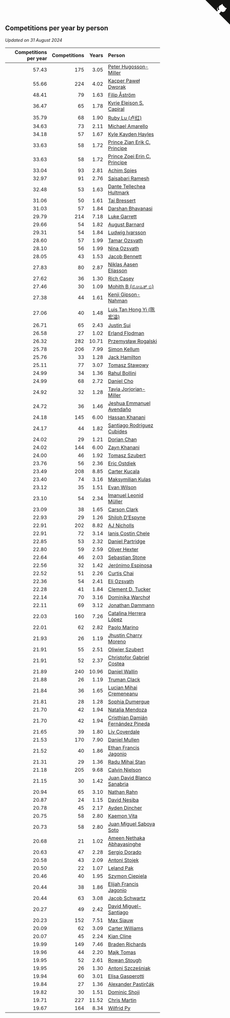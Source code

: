 ## Competitions per year by person

*Updated on 31 August 2024*

| Competitions per year | Competitions | Years | Person |
| ---: | ---: | ---: | :--- |
| 57.43 | 175 | 3.05 | [Peter Hugosson-Miller](https://www.worldcubeassociation.org/persons/2021HUGO01) |
| 55.66 | 224 | 4.02 | [Kacper Paweł Dworak](https://www.worldcubeassociation.org/persons/2020DWOR01) |
| 48.41 | 79 | 1.63 | [Filip Åström](https://www.worldcubeassociation.org/persons/2023ASTR01) |
| 36.47 | 65 | 1.78 | [Kyrie Eleison S. Capiral](https://www.worldcubeassociation.org/persons/2022CAPI02) |
| 35.79 | 68 | 1.90 | [Ruby Lu (卢红)](https://www.worldcubeassociation.org/persons/2022LURU01) |
| 34.63 | 73 | 2.11 | [Michael Amarello](https://www.worldcubeassociation.org/persons/2022AMAR09) |
| 34.18 | 57 | 1.67 | [Kyle Kayden Hayles](https://www.worldcubeassociation.org/persons/2022HAYL02) |
| 33.63 | 58 | 1.72 | [Prince Zian Erik C. Principe](https://www.worldcubeassociation.org/persons/2022PRIN08) |
| 33.63 | 58 | 1.72 | [Prince Zoei Erin C. Principe](https://www.worldcubeassociation.org/persons/2022PRIN09) |
| 33.04 | 93 | 2.81 | [Achim Spies](https://www.worldcubeassociation.org/persons/2021SPIE01) |
| 32.97 | 91 | 2.76 | [Saisabari Ramesh](https://www.worldcubeassociation.org/persons/2021RAME01) |
| 32.48 | 53 | 1.63 | [Dante Tellechea Hultmark](https://www.worldcubeassociation.org/persons/2023HULT01) |
| 31.06 | 50 | 1.61 | [Taj Bressert](https://www.worldcubeassociation.org/persons/2023BRES01) |
| 31.03 | 57 | 1.84 | [Darshan Bhavanasi](https://www.worldcubeassociation.org/persons/2022BHAV01) |
| 29.79 | 214 | 7.18 | [Luke Garrett](https://www.worldcubeassociation.org/persons/2017GARR05) |
| 29.66 | 54 | 1.82 | [August Barnard](https://www.worldcubeassociation.org/persons/2022BARN21) |
| 29.31 | 54 | 1.84 | [Ludwig Ivarsson](https://www.worldcubeassociation.org/persons/2022IVAR01) |
| 28.60 | 57 | 1.99 | [Tamar Ozsvath](https://www.worldcubeassociation.org/persons/2022OZSV04) |
| 28.10 | 56 | 1.99 | [Nina Ozsvath](https://www.worldcubeassociation.org/persons/2022OZSV03) |
| 28.05 | 43 | 1.53 | [Jacob Bennett](https://www.worldcubeassociation.org/persons/2023BENN04) |
| 27.83 | 80 | 2.87 | [Niklas Aasen Eliasson](https://www.worldcubeassociation.org/persons/2021ELIA01) |
| 27.62 | 36 | 1.30 | [Rich Casey](https://www.worldcubeassociation.org/persons/2023CASE06) |
| 27.46 | 30 | 1.09 | [Mohith B (ಮೋಹಿತ್ ಬಿ)](https://www.worldcubeassociation.org/persons/2023BMOH01) |
| 27.38 | 44 | 1.61 | [Kenji Gipson-Nahman](https://www.worldcubeassociation.org/persons/2023GIPS01) |
| 27.06 | 40 | 1.48 | [Luis Tan Hong Yi (陈宏溢)](https://www.worldcubeassociation.org/persons/2023YILU01) |
| 26.71 | 65 | 2.43 | [Justin Sui](https://www.worldcubeassociation.org/persons/2022SUIJ01) |
| 26.58 | 27 | 1.02 | [Erland Flodman](https://www.worldcubeassociation.org/persons/2023FLOD01) |
| 26.32 | 282 | 10.71 | [Przemysław Rogalski](https://www.worldcubeassociation.org/persons/2013ROGA02) |
| 25.78 | 206 | 7.99 | [Simon Kellum](https://www.worldcubeassociation.org/persons/2016KELL12) |
| 25.76 | 33 | 1.28 | [Jack Hamilton](https://www.worldcubeassociation.org/persons/2023HAMI08) |
| 25.11 | 77 | 3.07 | [Tomasz Stawowy](https://www.worldcubeassociation.org/persons/2021STAW01) |
| 24.99 | 34 | 1.36 | [Rahul Bollini](https://www.worldcubeassociation.org/persons/2023BOLL01) |
| 24.99 | 68 | 2.72 | [Daniel Cho](https://www.worldcubeassociation.org/persons/2021CHOD01) |
| 24.92 | 32 | 1.28 | [Tavia Jorjorian-Miller](https://www.worldcubeassociation.org/persons/2023JORJ01) |
| 24.72 | 36 | 1.46 | [Jeshua Emmanuel Avendaño](https://www.worldcubeassociation.org/persons/2023AVEN01) |
| 24.18 | 145 | 6.00 | [Hassan Khanani](https://www.worldcubeassociation.org/persons/2018KHAN26) |
| 24.17 | 44 | 1.82 | [Santiago Rodríguez Cubides](https://www.worldcubeassociation.org/persons/2022CUBI01) |
| 24.02 | 29 | 1.21 | [Dorian Chan](https://www.worldcubeassociation.org/persons/2023DORI01) |
| 24.02 | 144 | 6.00 | [Zayn Khanani](https://www.worldcubeassociation.org/persons/2018KHAN28) |
| 24.00 | 46 | 1.92 | [Tomasz Szubert](https://www.worldcubeassociation.org/persons/2022SZUB02) |
| 23.76 | 56 | 2.36 | [Eric Ostdiek](https://www.worldcubeassociation.org/persons/2022OSTD01) |
| 23.49 | 208 | 8.85 | [Carter Kucala](https://www.worldcubeassociation.org/persons/2015KUCA01) |
| 23.40 | 74 | 3.16 | [Maksymilian Kulas](https://www.worldcubeassociation.org/persons/2021KULA02) |
| 23.12 | 35 | 1.51 | [Evan Wilson](https://www.worldcubeassociation.org/persons/2023WILS11) |
| 23.10 | 54 | 2.34 | [Imanuel Leonid Müller](https://www.worldcubeassociation.org/persons/2022MULL02) |
| 23.09 | 38 | 1.65 | [Carson Clark](https://www.worldcubeassociation.org/persons/2023CLAR02) |
| 22.93 | 29 | 1.26 | [Shiloh D’Espyne](https://www.worldcubeassociation.org/persons/2023DESP01) |
| 22.91 | 202 | 8.82 | [AJ Nicholls](https://www.worldcubeassociation.org/persons/2015NICH04) |
| 22.91 | 72 | 3.14 | [Ianis Costin Chele](https://www.worldcubeassociation.org/persons/2021CHEL01) |
| 22.85 | 53 | 2.32 | [Daniel Partridge](https://www.worldcubeassociation.org/persons/2022PART02) |
| 22.80 | 59 | 2.59 | [Oliver Hexter](https://www.worldcubeassociation.org/persons/2022HEXT01) |
| 22.64 | 46 | 2.03 | [Sebastian Stone](https://www.worldcubeassociation.org/persons/2022STON09) |
| 22.56 | 32 | 1.42 | [Jerónimo Espinosa](https://www.worldcubeassociation.org/persons/2023ESPI07) |
| 22.52 | 51 | 2.26 | [Curtis Chai](https://www.worldcubeassociation.org/persons/2022CHAI02) |
| 22.36 | 54 | 2.41 | [Eli Ozsvath](https://www.worldcubeassociation.org/persons/2022OZSV01) |
| 22.28 | 41 | 1.84 | [Clement D. Tucker](https://www.worldcubeassociation.org/persons/2022TUCK09) |
| 22.14 | 70 | 3.16 | [Dominika Warchoł](https://www.worldcubeassociation.org/persons/2021WARC01) |
| 22.11 | 69 | 3.12 | [Jonathan Dammann](https://www.worldcubeassociation.org/persons/2021DAMM01) |
| 22.03 | 160 | 7.26 | [Catalina Herrera López](https://www.worldcubeassociation.org/persons/2017LOPE31) |
| 22.01 | 62 | 2.82 | [Paolo Marino](https://www.worldcubeassociation.org/persons/2021MARI04) |
| 21.93 | 26 | 1.19 | [Jhustin Charry Moreno](https://www.worldcubeassociation.org/persons/2023MORE20) |
| 21.91 | 55 | 2.51 | [Oliwier Szubert](https://www.worldcubeassociation.org/persons/2022SZUB01) |
| 21.91 | 52 | 2.37 | [Christofor Gabriel Costea](https://www.worldcubeassociation.org/persons/2022COST03) |
| 21.89 | 240 | 10.96 | [Daniel Wallin](https://www.worldcubeassociation.org/persons/2013WALL03) |
| 21.88 | 26 | 1.19 | [Truman Clack](https://www.worldcubeassociation.org/persons/2023CLAC02) |
| 21.84 | 36 | 1.65 | [Lucian Mihai Cremeneanu](https://www.worldcubeassociation.org/persons/2023CREM01) |
| 21.81 | 28 | 1.28 | [Sophia Dumergue](https://www.worldcubeassociation.org/persons/2023DUME02) |
| 21.70 | 42 | 1.94 | [Natalia Mendoza](https://www.worldcubeassociation.org/persons/2022MEND24) |
| 21.70 | 42 | 1.94 | [Cristhian Damián Fernández Pineda](https://www.worldcubeassociation.org/persons/2022PINE05) |
| 21.65 | 39 | 1.80 | [Liv Coverdale](https://www.worldcubeassociation.org/persons/2022COVE02) |
| 21.53 | 170 | 7.90 | [Daniel Mullen](https://www.worldcubeassociation.org/persons/2016MULL04) |
| 21.52 | 40 | 1.86 | [Ethan Francis Jagonio](https://www.worldcubeassociation.org/persons/2022JAGO03) |
| 21.31 | 29 | 1.36 | [Radu Mihai Stan](https://www.worldcubeassociation.org/persons/2023STAN09) |
| 21.18 | 205 | 9.68 | [Calvin Nielson](https://www.worldcubeassociation.org/persons/2014NIEL03) |
| 21.15 | 30 | 1.42 | [Juan David Blanco Sanabria](https://www.worldcubeassociation.org/persons/2023SANA04) |
| 20.94 | 65 | 3.10 | [Nathan Rahn](https://www.worldcubeassociation.org/persons/2021RAHN01) |
| 20.87 | 24 | 1.15 | [David Nesiba](https://www.worldcubeassociation.org/persons/2023NESI01) |
| 20.78 | 45 | 2.17 | [Ayden Dincher](https://www.worldcubeassociation.org/persons/2022DINC01) |
| 20.75 | 58 | 2.80 | [Kaemon Vita](https://www.worldcubeassociation.org/persons/2021VITA01) |
| 20.73 | 58 | 2.80 | [Juan Miguel Saboya Soto](https://www.worldcubeassociation.org/persons/2021SOTO01) |
| 20.68 | 21 | 1.02 | [Ameen Nethaka Abhayasinghe](https://www.worldcubeassociation.org/persons/2023ABHA02) |
| 20.63 | 47 | 2.28 | [Sergio Dorado](https://www.worldcubeassociation.org/persons/2022CORR05) |
| 20.58 | 43 | 2.09 | [Antoni Stojek](https://www.worldcubeassociation.org/persons/2022STOJ03) |
| 20.50 | 22 | 1.07 | [Leland Pak](https://www.worldcubeassociation.org/persons/2023PAKL02) |
| 20.46 | 40 | 1.95 | [Szymon Ciepiela](https://www.worldcubeassociation.org/persons/2022CIEP01) |
| 20.44 | 38 | 1.86 | [Elijah Francis Jagonio](https://www.worldcubeassociation.org/persons/2022JAGO02) |
| 20.44 | 63 | 3.08 | [Jacob Schwartz](https://www.worldcubeassociation.org/persons/2021SCHW01) |
| 20.27 | 49 | 2.42 | [David Miguel-Santiago](https://www.worldcubeassociation.org/persons/2022MIGU02) |
| 20.23 | 152 | 7.51 | [Max Siauw](https://www.worldcubeassociation.org/persons/2017SIAU02) |
| 20.09 | 62 | 3.09 | [Carter Williams](https://www.worldcubeassociation.org/persons/2021WILL06) |
| 20.07 | 45 | 2.24 | [Kian Cline](https://www.worldcubeassociation.org/persons/2022CLIN01) |
| 19.99 | 149 | 7.46 | [Braden Richards](https://www.worldcubeassociation.org/persons/2017RICH02) |
| 19.96 | 44 | 2.20 | [Majk Tomas](https://www.worldcubeassociation.org/persons/2022TOMA05) |
| 19.95 | 52 | 2.61 | [Rowan Stough](https://www.worldcubeassociation.org/persons/2022STOU01) |
| 19.95 | 26 | 1.30 | [Antoni Szcześniak](https://www.worldcubeassociation.org/persons/2023SZCZ04) |
| 19.94 | 60 | 3.01 | [Elisa Gasperotti](https://www.worldcubeassociation.org/persons/2021GASP01) |
| 19.84 | 27 | 1.36 | [Alexander Pastirčák](https://www.worldcubeassociation.org/persons/2023PAST01) |
| 19.82 | 30 | 1.51 | [Dominic Shoji](https://www.worldcubeassociation.org/persons/2023SHOJ01) |
| 19.71 | 227 | 11.52 | [Chris Martin](https://www.worldcubeassociation.org/persons/2013MART03) |
| 19.67 | 164 | 8.34 | [Wilfrid Py](https://www.worldcubeassociation.org/persons/2016PYWI01) |


<a href="https://github.com/jonatanklosko/wca_statistics" class="github-corner" aria-label="View source on Github"><svg width="80" height="80" viewBox="0 0 250 250" style="fill:#151513; color:#fff; position: absolute; top: 0; border: 0; right: 0;" aria-hidden="true"><path d="M0,0 L115,115 L130,115 L142,142 L250,250 L250,0 Z"></path><path d="M128.3,109.0 C113.8,99.7 119.0,89.6 119.0,89.6 C122.0,82.7 120.5,78.6 120.5,78.6 C119.2,72.0 123.4,76.3 123.4,76.3 C127.3,80.9 125.5,87.3 125.5,87.3 C122.9,97.6 130.6,101.9 134.4,103.2" fill="currentColor" style="transform-origin: 130px 106px;" class="octo-arm"></path><path d="M115.0,115.0 C114.9,115.1 118.7,116.5 119.8,115.4 L133.7,101.6 C136.9,99.2 139.9,98.4 142.2,98.6 C133.8,88.0 127.5,74.4 143.8,58.0 C148.5,53.4 154.0,51.2 159.7,51.0 C160.3,49.4 163.2,43.6 171.4,40.1 C171.4,40.1 176.1,42.5 178.8,56.2 C183.1,58.6 187.2,61.8 190.9,65.4 C194.5,69.0 197.7,73.2 200.1,77.6 C213.8,80.2 216.3,84.9 216.3,84.9 C212.7,93.1 206.9,96.0 205.4,96.6 C205.1,102.4 203.0,107.8 198.3,112.5 C181.9,128.9 168.3,122.5 157.7,114.1 C157.9,116.9 156.7,120.9 152.7,124.9 L141.0,136.5 C139.8,137.7 141.6,141.9 141.8,141.8 Z" fill="currentColor" class="octo-body"></path></svg></a><style>.github-corner:hover .octo-arm{animation:octocat-wave 560ms ease-in-out}@keyframes octocat-wave{0%,100%{transform:rotate(0)}20%,60%{transform:rotate(-25deg)}40%,80%{transform:rotate(10deg)}}@media (max-width:500px){.github-corner:hover .octo-arm{animation:none}.github-corner .octo-arm{animation:octocat-wave 560ms ease-in-out}}</style>
